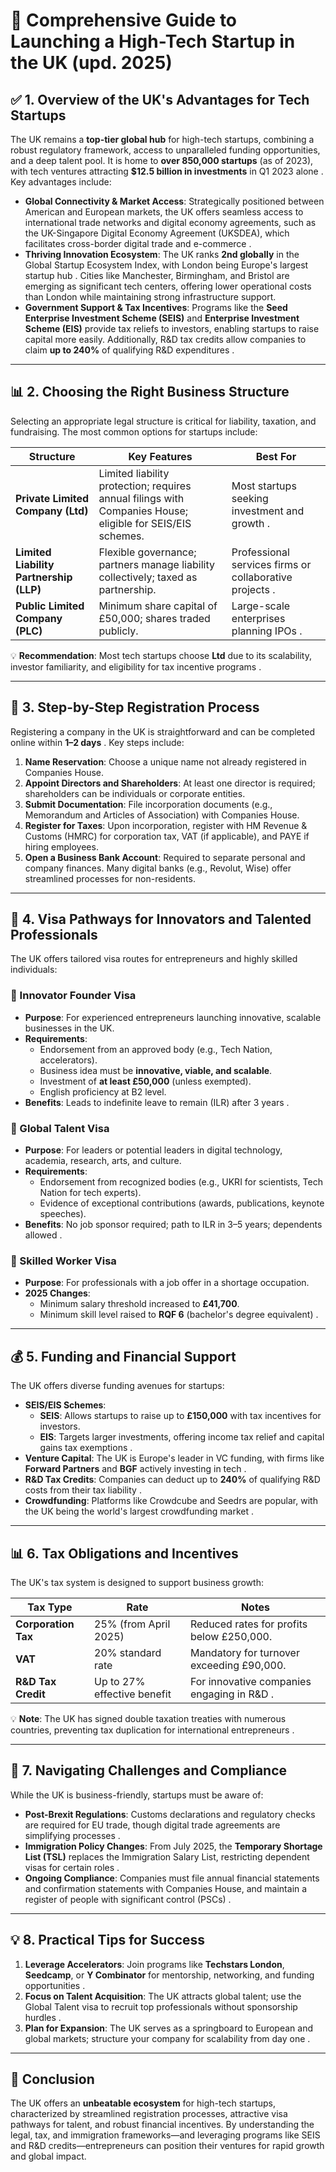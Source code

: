
# 🚀 Comprehensive Guide to Launching a High-Tech Startup in the UK (upd. 2025)

## ✅ 1. Overview of the UK's Advantages for Tech Startups

The UK remains a **top-tier global hub** for high-tech startups, combining a robust regulatory framework, access to unparalleled funding opportunities, and a deep talent pool. It is home to **over 850,000 startups** (as of 2023), with tech ventures attracting **$12.5 billion in investments** in Q1 2023 alone . Key advantages include:

- **Global Connectivity & Market Access**: Strategically positioned between American and European markets, the UK offers seamless access to international trade networks and digital economy agreements, such as the UK-Singapore Digital Economy Agreement (UKSDEA), which facilitates cross-border digital trade and e-commerce .
- **Thriving Innovation Ecosystem**: The UK ranks **2nd globally** in the Global Startup Ecosystem Index, with London being Europe's largest startup hub . Cities like Manchester, Birmingham, and Bristol are emerging as significant tech centers, offering lower operational costs than London while maintaining strong infrastructure support.
- **Government Support & Tax Incentives**: Programs like the **Seed Enterprise Investment Scheme (SEIS)** and **Enterprise Investment Scheme (EIS)** provide tax reliefs to investors, enabling startups to raise capital more easily. Additionally, R&D tax credits allow companies to claim **up to 240%** of qualifying R&D expenditures .

---

## 📊 2. Choosing the Right Business Structure

Selecting an appropriate legal structure is critical for liability, taxation, and fundraising. The most common options for startups include:

| **Structure**       | **Key Features**                                                                                              | **Best For**                                               |
|---------------------|---------------------------------------------------------------------------------------------------------------|------------------------------------------------------------|
| **Private Limited Company (Ltd)** | Limited liability protection; requires annual filings with Companies House; eligible for SEIS/EIS schemes. | Most startups seeking investment and growth . |
| **Limited Liability Partnership (LLP)** | Flexible governance; partners manage liability collectively; taxed as partnership.                         | Professional services firms or collaborative projects . |
| **Public Limited Company (PLC)** | Minimum share capital of £50,000; shares traded publicly.                                                  | Large-scale enterprises planning IPOs .       |

💡 **Recommendation**: Most tech startups choose **Ltd** due to its scalability, investor familiarity, and eligibility for tax incentive programs .

---

## 📝 3. Step-by-Step Registration Process

Registering a company in the UK is straightforward and can be completed online within **1–2 days** . Key steps include:

1.  **Name Reservation**: Choose a unique name not already registered in Companies House.
2.  **Appoint Directors and Shareholders**: At least one director is required; shareholders can be individuals or corporate entities.
3.  **Submit Documentation**: File incorporation documents (e.g., Memorandum and Articles of Association) with Companies House.
4.  **Register for Taxes**: Upon incorporation, register with HM Revenue & Customs (HMRC) for corporation tax, VAT (if applicable), and PAYE if hiring employees.
5.  **Open a Business Bank Account**: Required to separate personal and company finances. Many digital banks (e.g., Revolut, Wise) offer streamlined processes for non-residents.

---

## 🛂 4. Visa Pathways for Innovators and Talented Professionals

The UK offers tailored visa routes for entrepreneurs and highly skilled individuals:

### 🌟 Innovator Founder Visa
-   **Purpose**: For experienced entrepreneurs launching innovative, scalable businesses in the UK.
-   **Requirements**: 
    -   Endorsement from an approved body (e.g., Tech Nation, accelerators).
    -   Business idea must be **innovative, viable, and scalable**.
    -   Investment of **at least £50,000** (unless exempted).
    -   English proficiency at B2 level.
-   **Benefits**: Leads to indefinite leave to remain (ILR) after 3 years .

### 🌟 Global Talent Visa
-   **Purpose**: For leaders or potential leaders in digital technology, academia, research, arts, and culture.
-   **Requirements**:
    -   Endorsement from recognized bodies (e.g., UKRI for scientists, Tech Nation for tech experts).
    -   Evidence of exceptional contributions (awards, publications, keynote speeches).
-   **Benefits**: No job sponsor required; path to ILR in 3–5 years; dependents allowed .

### 🌟 Skilled Worker Visa
-   **Purpose**: For professionals with a job offer in a shortage occupation.
-   **2025 Changes**: 
    -   Minimum salary threshold increased to **£41,700**.
    -   Minimum skill level raised to **RQF 6** (bachelor's degree equivalent) .

---

## 💰 5. Funding and Financial Support

The UK offers diverse funding avenues for startups:

-   **SEIS/EIS Schemes**: 
    -   **SEIS**: Allows startups to raise up to **£150,000** with tax incentives for investors.
    -   **EIS**: Targets larger investments, offering income tax relief and capital gains tax exemptions .
-   **Venture Capital**: The UK is Europe's leader in VC funding, with firms like **Forward Partners** and **BGF** actively investing in tech .
-   **R&D Tax Credits**: Companies can deduct up to **240%** of qualifying R&D costs from their tax liability .
-   **Crowdfunding**: Platforms like Crowdcube and Seedrs are popular, with the UK being the world's largest crowdfunding market .

---

## 📊 6. Tax Obligations and Incentives

The UK's tax system is designed to support business growth:

| **Tax Type**         | **Rate**                                  | **Notes**                                                                 |
|-----------------------|-------------------------------------------|---------------------------------------------------------------------------|
| **Corporation Tax**   | 25% (from April 2025)                    | Reduced rates for profits below £250,000.                                |
| **VAT**               | 20% standard rate                         | Mandatory for turnover exceeding £90,000.                                |
| **R&D Tax Credit**    | Up to 27% effective benefit               | For innovative companies engaging in R&D .                   |

💡 **Note**: The UK has signed double taxation treaties with numerous countries, preventing tax duplication for international entrepreneurs .

---

## 🚧 7. Navigating Challenges and Compliance

While the UK is business-friendly, startups must be aware of:

-   **Post-Brexit Regulations**: Customs declarations and regulatory checks are required for EU trade, though digital trade agreements are simplifying processes .
-   **Immigration Policy Changes**: From July 2025, the **Temporary Shortage List (TSL)** replaces the Immigration Salary List, restricting dependent visas for certain roles .
-   **Ongoing Compliance**: Companies must file annual financial statements and confirmation statements with Companies House, and maintain a register of people with significant control (PSCs) .

---

## 💡 8. Practical Tips for Success

1.  **Leverage Accelerators**: Join programs like **Techstars London**, **Seedcamp**, or **Y Combinator** for mentorship, networking, and funding opportunities .
2.  **Focus on Talent Acquisition**: The UK attracts global talent; use the Global Talent visa to recruit top professionals without sponsorship hurdles .
3.  **Plan for Expansion**: The UK serves as a springboard to European and global markets; structure your company for scalability from day one .

---

## 💎 Conclusion

The UK offers an **unbeatable ecosystem** for high-tech startups, characterized by streamlined registration processes, attractive visa pathways for talent, and robust financial incentives. By understanding the legal, tax, and immigration frameworks—and leveraging programs like SEIS and R&D credits—entrepreneurs can position their ventures for rapid growth and global impact.
